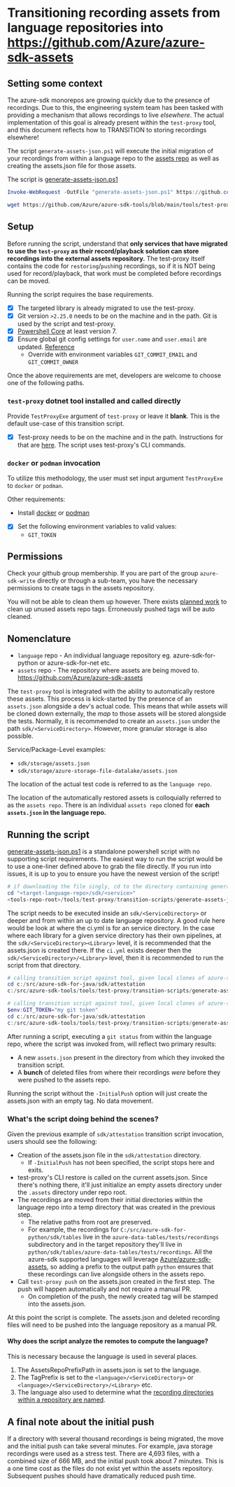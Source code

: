 # Transitioning recording assets from language repositories into <https://github.com/Azure/azure-sdk-assets>

## Setting some context

The azure-sdk monorepos are growing quickly due to the presence of recordings. Due to this, the engineering system team has been tasked with providing a mechanism that allows recordings to live _elsewhere_. The actual implementation of this goal is already present within the `test-proxy` tool, and this document reflects how to TRANSITION to storing recordings elsewhere!

The script `generate-assets-json.ps1` will execute the initial migration of your recordings from within a language repo to the [assets repo](https://github.com/Azure/azure-sdk-assets) as well as creating the assets.json file for those assets.

The script is [generate-assets-json.ps1](https://github.com/Azure/azure-sdk-tools/blob/main/tools/test-proxy/transition-scripts/generate-assets-json.ps1)

```powershell
Invoke-WebRequest -OutFile "generate-assets-json.ps1" https://github.com/Azure/azure-sdk-tools/blob/main/tools/test-proxy/scripts/transition-scripts/generate-assets-json.ps1
```

```bash
wget https://github.com/Azure/azure-sdk-tools/blob/main/tools/test-proxy/scripts/transition-scripts/generate-assets-json.ps1
```

## Setup

Before running the script, understand that **only services that have migrated to use the `test-proxy` as their record/playback solution can store recordings into the external assets repository.** The test-proxy itself contains the code for `restoring`/`push`ing recordings, so if it is NOT being used for record/playback, that work must be completed before recordings can be moved.

Running the script requires the base requirements.

- [x] The targeted library is already migrated to use the test-proxy.
- [x] Git version `>2.25.0` needs to be on the machine and in the path. Git is used by the script and test-proxy.
- [x] [Powershell Core](https://learn.microsoft.com/en-us/powershell/scripting/install/installing-powershell?view=powershell-7.2) at least version 7.
- [x] Ensure global git config settings for `user.name` and `user.email` are updated. [Reference](https://git-scm.com/book/en/v2/Getting-Started-First-Time-Git-Setup)
  - Override with environment variables `GIT_COMMIT_EMAIL` and `GIT_COMMIT_OWNER`

Once the above requirements are met, developers are welcome to choose one of the following paths.

### `test-proxy` dotnet tool installed and called directly

Provide `TestProxyExe` argument of `test-proxy` or leave it **blank**. This is the default use-case of this transition script.

- [x] Test-proxy needs to be on the machine and in the path. Instructions for that are [here](https://github.com/Azure/azure-sdk-tools/blob/main/tools/test-proxy/Azure.Sdk.Tools.TestProxy/README.md#installation). The script uses test-proxy's CLI commands.


### `docker` or `podman` invocation

To utilize this methodology, the user must set input argument `TestProxyExe` to `docker` or `podman`.

Other requirements:

- Install [docker](https://docs.docker.com/engine/install/) or [podman](https://podman.io/getting-started/installation.html)
- [x] Set the following environment variables to valid values:
  - `GIT_TOKEN`

## Permissions

Check your github group membership. If you are part of the group `azure-sdk-write` directly or through a sub-team, you have the necessary permissions to create tags in the assets repository.

You will not be able to clean them up however. There exists [planned work](https://github.com/Azure/azure-sdk-tools/issues/4298) to clean up unused assets repo tags. Erroneously pushed tags will be auto cleaned.

## Nomenclature

- `language` repo - An individual language repository eg. azure-sdk-for-python or azure-sdk-for-net etc.
- `assets` repo - The repository where assets are being moved to. <https://github.com/Azure/azure-sdk-assets>

The `test-proxy` tool is integrated with the ability to automatically restore these assets. This process is kick-started by the presence of an `assets.json` alongside a dev's actual code. This means that while assets will be cloned down externally, the _map_ to those assets will be stored alongside the tests. Normally, it is recommended to create an `assets.json` under the path `sdk/<ServiceDirectory>`. However, more granular storage is also possible.

Service/Package-Level examples:

- `sdk/storage/assets.json`
- `sdk/storage/azure-storage-file-datalake/assets.json`

The location of the actual test code is referred to as the `language repo`.

The location of the automatically restored assets is colloquially referred to as the `assets repo`. There is an individual `assets repo` cloned for **each `assets.json` in the language repo.**

## Running the script

[generate-assets-json.ps1](https://github.com/Azure/azure-sdk-tools/blob/main/tools/test-proxy/transition-scripts/generate-assets-json.ps1) is a standalone powershell script with no supporting script requirements. The easiest way to run the script would be to use a one-liner defined above to grab the file directly. If you run into issues, it is up to you to ensure you have the newest version of the script!

```powershell
# if downloading the file singly, cd to the directory containing generate-assets-json.ps1
cd "<target-language-repo>/sdk/<service>"
<tools-repo-root>/tools/test-proxy/transition-scripts/generate-assets-json.ps1
```

The script needs to be executed inside an `sdk/<ServiceDirectory>` or deeper and from within an up to date language repository. A good rule here would be look at where the ci.yml is for an service directory. In the case where each library for a given service directory has their own pipelines, at the `sdk/<ServiceDirectory><Library>` level, it is recommended that the assets.json is created there. If the `ci.yml` exists deeper then the `sdk/<ServiceDirectory>/<Library>` level, then it is recommended to run the script from that directory.

```powershell
# calling transition script against tool, given local clones of azure-sdk-for-java and azure-sdk-tools
cd c:/src/azure-sdk-for-java/sdk/attestation
c:/src/azure-sdk-tools/tools/test-proxy/transition-scripts/generate-assets-json.ps1 -TestProxyExe "test-proxy" -InitialPush
```

```powershell
# calling transition script against tool, given local clones of azure-sdk-for-java and azure-sdk-tools
$env:GIT_TOKEN="my git token"
cd c:/src/azure-sdk-for-java/sdk/attestation
c:/src/azure-sdk-tools/tools/test-proxy/transition-scripts/generate-assets-json.ps1 -TestProxyExe "docker" -InitialPush
```

After running a script, executing a `git status` from within the language repo, where the script was invoked from, will reflect two primary results:

- A new `assets.json` present in the directory from which they invoked the transition script.
- A **bunch** of deleted files from where their recordings _were_ before they were pushed to the assets repo.

Running the script without the `-InitialPush` option will just create the assets.json with an empty tag. No data movement.

### What's the script doing behind the scenes?

Given the previous example of `sdk/attestation` transition script invocation, users should see the following:

- Creation of the assets.json file in the `sdk/attestation` directory.
  - If `-InitialPush` has not been specified, the script stops here and exits.
- test-proxy's CLI restore is called on the current assets.json. Since there's nothing there, it'll just initialize an empty assets directory under the `.assets` directory under repo root.
- The recordings are moved from their initial directories within the language repo into a temp directory that was created in the previous step.
  - The relative paths from root are preserved.
  - For example, the recordings for `C:/src/azure-sdk-for-python/sdk/tables` live in the `azure-data-tables/tests/recordings` subdirectory and in the target repository they'll live in `python/sdk/tables/azure-data-tables/tests/recordings`. All the azure-sdk supported languages will leverage [Azure/azure-sdk-assets](https://github.com/Azure/azure-sdk-assets), so adding a prefix to the output path `python` ensures that these recordings can live alongside others in the assets repo.
- Call `test-proxy push` on the assets.json created in the first step. The push will happen automatically and not require a manual PR.
  - On completion of the push, the newly created tag will be stamped into the assets.json.

At this point the script is complete. The assets.json and deleted recording files will need to be pushed into the language repository as a manual PR.

#### Why does the script analyze the remotes to compute the language?

This is necessary because the language is used in several places.

1. The AssetsRepoPrefixPath in assets.json is set to the language.
2. The TagPrefix is set to the `<language>/<ServiceDirectory>` or `<language>/<ServiceDirectory>/<Library>` etc.
3. The language also used to determine what the [recording directories within a repository are named](https://github.com/Azure/azure-sdk-tools/blob/main/tools/test-proxy/transition-scripts/generate-assets-json.ps1#L47).

## A final note about the initial push

If a directory with several thousand recordings is being migrated, the move and the initial push can take several minutes. For example, java storage recordings were used as a stress test. There are 4,693 files, with a combined size of 666 MB, and the initial push took about 7 minutes. This is a one time cost as the files do not exist yet within the assets repository. Subsequent pushes should have dramatically reduced push time.
